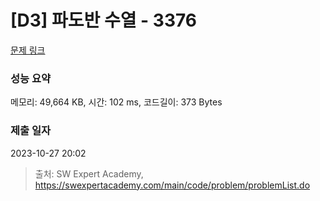# [D3] 파도반 수열 - 3376 

[문제 링크](https://swexpertacademy.com/main/code/problem/problemDetail.do?contestProbId=AWD3Y27q3QIDFAUZ) 

### 성능 요약

메모리: 49,664 KB, 시간: 102 ms, 코드길이: 373 Bytes

### 제출 일자

2023-10-27 20:02



> 출처: SW Expert Academy, https://swexpertacademy.com/main/code/problem/problemList.do